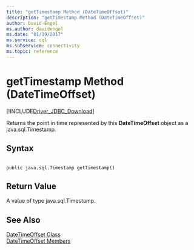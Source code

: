 ```yaml
---
title: "getTimestamp Method (DateTimeOffset)"
description: "getTimestamp Method (DateTimeOffset)"
author: David-Engel
ms.author: davidengel
ms.date: "01/19/2017"
ms.service: sql
ms.subservice: connectivity
ms.topic: reference
---
```

# getTimestamp Method (DateTimeOffset)
[!INCLUDE[Driver_JDBC_Download](../../../includes/driver_jdbc_download.md)]

  Returns the point in time represented by this **DateTimeOffset** object as a java.sql.Timestamp.  
  
## Syntax  
  
```  
  
public java.sql.Timestamp getTimestamp()  
```  
  
## Return Value  
 A value of type java.sql.Timestamp.  
  
## See Also  
 [DateTimeOffset Class](../../../connect/jdbc/reference/datetimeoffset-class.md)   
 [DateTimeOffset Members](../../../connect/jdbc/reference/datetimeoffset-members.md)  
  
  
